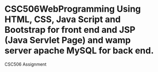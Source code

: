 # CSC506WebProgramming Using HTML, CSS, Java Script and Bootstrap for front end and JSP (Java Servlet Page) and wamp server apache MySQL for back end.
CSC506 Assignment
